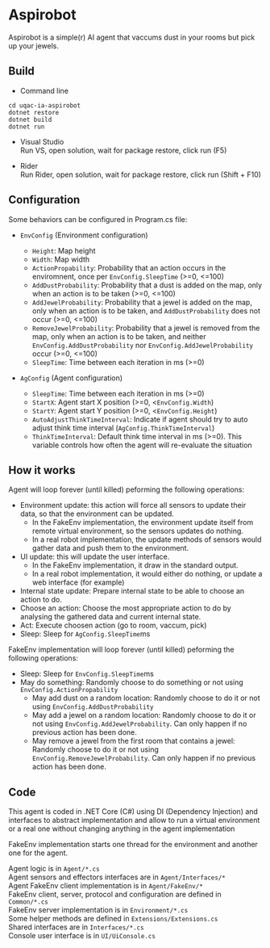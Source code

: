 Aspirobot
=========
Aspirobot is a simple(r) AI agent that vaccums dust in your rooms but pick up your jewels.

Build
-----
- Command line  
```shell
cd uqac-ia-aspirobot
dotnet restore
dotnet build
dotnet run
```

- Visual Studio  
Run VS, open solution, wait for package restore, click run (F5)

- Rider  
Run Rider, open solution, wait for package restore, click run (Shift + F10)

Configuration
-------------
Some behaviors can be configured in Program.cs file:  
- `EnvConfig` (Environment configuration)
  - `Height`: Map height
  - `Width`: Map width
  - `ActionPropability`: Probability that an action occurs in the enviromnent, once per `EnvConfig.SleepTime` (>=0, <=100)
  - `AddDustProbability`: Probability that a dust is added on the map, only when an action is to be taken (>=0, <=100)
  - `AddJewelProbability`: Probability that a jewel is added on the map, only when an action is to be taken,
  and `AddDustProbability` does not occur (>=0, <=100)
  - `RemoveJewelProbability`: Probability that a jewel is removed from the map, only when an action is to be taken,
  and neither `EnvConfig.AddDustProbability` nor `EnvConfig.AddJewelProbability` occur (>=0, <=100)
  - `SleepTime`: Time between each iteration in ms (>=0)
  
- `AgConfig` (Agent configuration)
  - `SleepTime`: Time between each iteration in ms (>=0)
  - `StartX`: Agent start X position (>=0, <`EnvConfig.Width`)
  - `StartY`: Agent start Y position (>=0, <`EnvConfig.Height`)
  - `AutoAdjustThinkTimeInterval`: Indicate if agent should try to auto adjust think time interval (`AgConfig.ThinkTimeInterval`)
  - `ThinkTimeInterval`: Default think time interval in ms (>=0). This variable controls how often the agent will re-evaluate the situation
  
How it works
------------
Agent will loop forever (until killed) peforming the following operations:
- Environment update: this action will force all sensors to update their data, so that the environment can be updated.
  - In the FakeEnv implementation, the environment update itself from remote virtual environment, so the sensors updates do nothing.
  - In a real robot implementation, the update methods of sensors would gather data and push them to the environment.
- UI update: this will update the user interface.
  - In the FakeEnv implementation, it draw in the standard output.
  - In a real robot implementation, it would either do nothing, or update a web interface (for example)
- Internal state update: Prepare internal state to be able to choose an action to do.
- Choose an action: Choose the most appropriate action to do by analysing the gathered data and current internal state.
- Act: Execute choosen action (go to room, vaccum, pick)
- Sleep: Sleep for `AgConfig.SleepTime`ms

FakeEnv implementation will loop forever (until killed) peforming the following operations:
- Sleep: Sleep for `EnvConfig.SleepTime`ms
- May do something: Randomly choose to do something or not using `EnvConfig.ActionPropability`
    - May add dust on a random location: Randomly choose to do it or not using `EnvConfig.AddDustProbability`
    - May add a jewel on a random location: Randomly choose to do it or not using `EnvConfig.AddJewelProbability`.
    Can only happen if no previous action has been done.
    - May remove a jewel from the first room that contains a jewel: Randomly choose to do it or not using `EnvConfig.RemoveJewelProbability`.
    Can only happen if no previous action has been done.

Code
----
This agent is coded in .NET Core (C#) using DI (Dependency Injection) and interfaces to abstract implementation
and allow to run a virtual environment or a real one without changing anything in the agent implementation

FakeEnv implementation starts one thread for the environment and another one for the agent.

Agent logic is in `Agent/*.cs`  
Agent sensors and effectors interfaces are in `Agent/Interfaces/*`  
Agent FakeEnv client implementation is in `Agent/FakeEnv/*`  
FakeEnv client, server, protocol and configuration are defined in `Common/*.cs`  
FakeEnv server implementation is in `Environment/*.cs`  
Some helper methods are defined in `Extensions/Extensions.cs`  
Shared interfaces are in `Interfaces/*.cs`  
Console user interface is in `UI/UiConsole.cs`